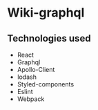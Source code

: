 # Wiki-graphql

## Technologies used

* React 
* Graphql
* Apollo-Client
* lodash
* Styled-components
* Eslint
* Webpack
